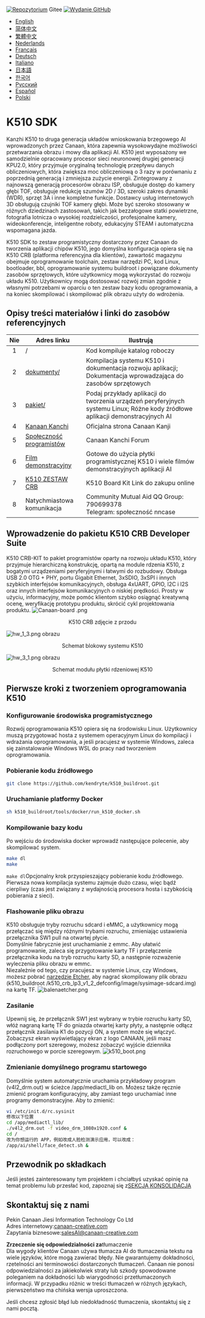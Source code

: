 [![Repozytorium](https://img.shields.io/badge/gitee-repository-blue?logo=gitee&style=plastic)](https://gitee.com/kendryte/k510_buildroot)
 Gitee [![Wydanie GitHub](https://img.shields.io/github/v/release/kendryte/k510_buildroot?color=brightgreen&display_name=tag&logo=github&style=plastic)](https://github.com/kendryte/k510_buildroot/releases)

* [English](README.md)
* [简体中文](README.zh-Hans.md)
* [繁體中文](README.zh-Hant.md)
* [Nederlands](README.nl.md)
* [Français](README.fr.md)
* [Deutsch](README.de.md)
* [Italiano](README.it.md)
* [日本語](README.ja.md)
* [한국어](README.ko.md)
* [Русский](README.ru.md)
* [Español](README.es.md)
* [Polski](README.pl.md)

# K510 SDK

Kanzhi K510 to druga generacja układów wnioskowania brzegowego AI wprowadzonych przez Canaan, która zapewnia wysokowydajne możliwości przetwarzania obrazu i mowy dla aplikacji AI. K510 jest wyposażony we samodzielnie opracowany procesor sieci neuronowej drugiej generacji KPU2.0, który przyjmuje oryginalną technologię przepływu danych obliczeniowych, która zwiększa moc obliczeniową o 3 razy w porównaniu z poprzednią generacją i zmniejsza zużycie energii. Zintegrowany z najnowszą generacją procesorów obrazu ISP, obsługuje dostęp do kamery głębi TOF, obsługuje redukcję szumów 2D / 3D, szeroki zakres dynamiki (WDR), sprzęt 3A i inne kompletne funkcje. Dostawcy usług internetowych 3D obsługują czujniki TOF kamery głębi. Może być szeroko stosowany w różnych dziedzinach zastosowań, takich jak bezzałogowe statki powietrzne, fotografia lotnicza o wysokiej rozdzielczości, profesjonalne kamery, wideokonferencje, inteligentne roboty, edukacyjny STEAM i automatyczna wspomagana jazda.

K510 SDK to zestaw programistyczny dostarczony przez Canaan do tworzenia aplikacji chipów K510, jego domyślna konfiguracja opiera się na K510 CRB (platforma referencyjna dla klientów), zawartość magazynu obejmuje oprogramowanie toolchain, zestaw narzędzi PC, kod Linux, bootloader, bbl, oprogramowanie systemu buildroot i powiązane dokumenty zasobów sprzętowych, które użytkownicy mogą wykorzystać do rozwoju układu K510. Użytkownicy mogą dostosować rozwój zmian zgodnie z własnymi potrzebami w oparciu o ten zestaw bazy kodu oprogramowania, a na koniec skompilować i skompilować plik obrazu użyty do wdrożenia.

## Opisy treści materiałów i linki do zasobów referencyjnych

| Nie | Adres linku | Ilustrują  |
| :----: | ---- |  ------------------------------------------------------------ |
|1| / | Kod kompiluje katalog roboczy |
|2|[dokumenty/](https://github.com/kendryte/k510_docs)| Kompilacja systemu K510 i dokumentacja rozwoju aplikacji; Dokumentacja wprowadzająca do zasobów sprzętowych
|3|[pakiet/](/package/)| Podaj przykłady aplikacji do tworzenia urządzeń peryferyjnych systemu Linux; Różne kody źródłowe aplikacji demonstracyjnych AI  |
|4|[Kanaan Kanchi](https://canaan-creative.com/product/勘智k510)|Oficjalna strona Canaan Kanji|
|5|[Społeczność programistów](https://canaan-creative.com/developer)|Canaan Kanchi Forum
|6|[Film demonstracyjny](https://space.bilibili.com/677429436)|Gotowe do użycia płytki programistycznej K510 i wiele filmów demonstracyjnych aplikacji AI|
|7|[K510 ZESTAW CRB](https://item.taobao.com/item.htm?spm=a230r.1.14.1.22714815bDh5ei&id=673510674381&ns=1&abbucket=0&mt=)|K510 Board Kit Link do zakupu online|
|8|Natychmiastowa komunikacja|  Community Mutual Aid QQ Group: 790699378</br>Telegram: społeczność nncase |

## Wprowadzenie do pakietu K510 CRB Developer Suite

K510 CRB-KIT to pakiet programistów oparty na rozwoju układu K510, który przyjmuje hierarchiczną konstrukcję, opartą na module rdzenia K510, z bogatymi urządzeniami peryferyjnymi i łatwymi do rozbudowy. Obsługa USB 2.0 OTG + PHY, portu Gigabit Ethernet, 3xSDIO, 3xSPI i innych szybkich interfejsów komunikacyjnych, obsługa 4xUART, GPIO, I2C i I2S oraz innych interfejsów komunikacyjnych o niskiej prędkości. Prosty w użyciu, informacyjny, może pomóc klientom szybko osiągnąć kreatywną ocenę, weryfikację prototypu produktu, skrócić cykl projektowania produktu.
![Canaan-board .png](https://github.com/kendryte/k510_docs/raw/v1.5/zh/images/hw_crb_v1_2/canaan-board.png)
<center>K510 CRB zdjęcie z przodu </center>

![hw_1_3.png](https://github.com/kendryte/k510_docs/raw/v1.5/zh/images/hw_crb_v1_2/image-hw_1_3.png)
 obrazu <center>Schemat blokowy systemu K510</center>  

![hw_3_1.png](https://github.com/kendryte/k510_docs/raw/v1.5/zh/images/hw_crb_v1_2/image-hw_3_1.png)
 obrazu <center>Schemat modułu płytki rdzeniowej K510</center>  

## Pierwsze kroki z tworzeniem oprogramowania K510

### Konfigurowanie środowiska programistycznego

Rozwój oprogramowania K510 opiera się na środowisku Linux. Użytkownicy muszą przygotować hosta z systemem operacyjnym Linux do kompilacji i wdrażania oprogramowania, a jeśli pracujesz w systemie Windows, zaleca się zainstalowanie Windows WSL do pracy nad tworzeniem oprogramowania.

### Pobieranie kodu źródłowego

```sh
git clone https://github.com/kendryte/k510_buildroot.git
```

### Uruchamianie platformy Docker

```sh
sh k510_buildroot/tools/docker/run_k510_docker.sh
```

### Kompilowanie bazy kodu

Po wejściu do środowiska docker wprowadź następujące polecenie, aby skompilować system.

```sh
make dl
make
```

`make dl`Opcjonalny krok przyspieszający pobieranie kodu źródłowego.
Pierwsza nowa kompilacja systemu zajmuje dużo czasu, więc bądź cierpliwy (czas jest związany z wydajnością procesora hosta i szybkością pobierania z sieci).

### Flashowanie pliku obrazu

K510 obsługuje tryby rozruchu sdcard i eMMC, a użytkownicy mogą przełączać się między różnymi trybami rozruchu, zmieniając ustawienia przełącznika SW1 pull na otwartej płycie.  
Domyślnie fabrycznie jest uruchamianie z emmc. Aby ułatwić programowanie, zaleca się przygotowanie karty TF i przełączenie przełącznika kodu na tryb rozruchu karty SD, a następnie rozważenie wyleczenia pliku obrazu w emmc.  
Niezależnie od tego, czy pracujesz w systemie Linux, czy Windows, możesz pobrać [narzędzie Etcher](https://www.balena.io/etcher/), aby nagrać skompilowany plik obrazu (k510_buildroot /k510_crb_lp3_v1_2_defconfig/image/sysimage-sdcard.img) na kartę TF.
![balenaetcher.png](https://github.com/kendryte/k510_docs/raw/v1.5/zh/images/quick_start/balenaetcher.png)

### Zasilanie

Upewnij się, że przełącznik SW1 jest wybrany w trybie rozruchu karty SD, włóż nagraną kartę TF do gniazda otwartej karty płyty, a następnie odłącz przełącznik zasilania K1 do pozycji ON, a system może się włączyć. Zobaczysz ekran wyświetlający ekran z logo CANAAN, jeśli masz podłączony port szeregowy, możesz zobaczyć wyjście dziennika rozruchowego w porcie szeregowym.
![k510_boot.png](https://github.com/kendryte/k510_docs/raw/v1.5/zh/images/quick_start/k510_boot.png)

### Zmienianie domyślnego programu startowego

Domyślnie system automatycznie uruchamia przykładowy program (v4l2_drm.out) w ścieżce /app/mediactl_lib on. Możesz także ręcznie zmienić program konfiguracyjny, aby zamiast tego uruchamiać inne programy demonstracyjne. Aby to zmienić:

```sh
vi /etc/init.d/rc.sysinit
修改以下位置
cd /app/mediactl_lib/
./v4l2_drm.out -f video_drm_1080x1920.conf &
cd /
改为你想运行的 APP，例如改成人脸检测演示应用，可以改成：
/app/ai/shell/face_detect.sh &
```

## Przewodnik po składkach

Jeśli jesteś zainteresowany tym projektem i chciałbyś uzyskać opinię na temat problemu lub przesłać kod, zapoznaj się z[SEKCJĄ KONSOLIDACJA](.github/CONTRIBUTING.md)

## Skontaktuj się z nami

Pekin Canaan Jiesi Information Technology Co Ltd  
Adres internetowy:[canaan-creative.com](https://canaan-creative.com)  
Zapytania biznesowe:[salesAI@canaan-creative.com](mailto:salesAI@canaan-creative.com)

**Zrzeczenie się odpowiedzialności za**tłumaczenie  
Dla wygody klientów Canaan używa tłumacza AI do tłumaczenia tekstu na wiele języków, które mogą zawierać błędy. Nie gwarantujemy dokładności, rzetelności ani terminowości dostarczonych tłumaczeń. Canaan nie ponosi odpowiedzialności za jakiekolwiek straty lub szkody spowodowane poleganiem na dokładności lub wiarygodności przetłumaczonych informacji. W przypadku różnic w treści tłumaczeń w różnych językach, pierwszeństwo ma chińska wersja uproszczona.

Jeśli chcesz zgłosić błąd lub niedokładność tłumaczenia, skontaktuj się z nami pocztą.
